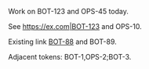 Work on BOT-123 and OPS-45 today.

See <https://ex.com|BOT-123> and OPS-10.

Existing link [BOT-88](https://example.com) and BOT-89.

Adjacent tokens: BOT-1,OPS-2;BOT-3.
